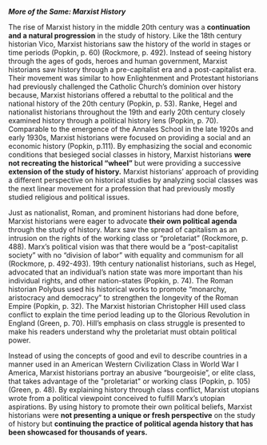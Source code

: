 ***More of the Same: Marxist History***

The rise of Marxist history in the middle 20th century was a **continuation and a natural progression** in the study of history. Like the 18th century historian Vico, Marxist historians saw the history of the world in stages or time periods (Popkin, p. 60) (Rockmore, p. 492). Instead of seeing history through the ages of gods, heroes and human government, Marxist historians saw history through a pre-capitalist era and a post-capitalist era. Their movement was similar to how Enlightenment and Protestant historians had previously challenged the Catholic Church’s dominion over history because, Marxist historians offered a rebuttal to the political and the national history of the 20th century (Popkin, p. 53). Ranke, Hegel and nationalist historians throughout the 19th and early 20th century closely examined history through a political history lens (Popkin, p. 70). Comparable to the emergence of the Annales School in the late 1920s and early 1930s, Marxist historians were focused on providing a social and an economic history (Popkin, p.111). By emphasizing the social and economic conditions that besieged social classes in history, Marxist historians **were not recreating the historical “wheel”** but were providing a successive **extension of the study of history.** Marxist historians’ approach of providing a different perspective on historical studies by analyzing social classes was the next linear movement for a profession that had previously mostly studied religious and political issues.
	
Just as nationalist, Roman, and prominent historians had done before, Marxist historians were eager to advocate **their own political agenda** through the study of history. Marx saw the spread of capitalism as an intrusion on the rights of the working class or “proletariat” (Rockmore, p. 488). Marx’s political vision was that there would be a “post-capitalist society” with no “division of labor” with equality and communism for all (Rockmore, p. 492-493). 19th century nationalist historians, such as Hegel, advocated that an individual’s nation state was more important than his individual rights, and other nation-states (Popkin, p. 74). The Roman historian Polybus used his historical works to promote “monarchy, aristocracy and democracy” to strengthen the longevity of the Roman Empire (Popkin, p. 32). The Marxist historian Christopher Hill used class conflict to explain the time period leading up to the Glorious Revolution in England (Green, p. 70). Hill’s emphasis on class struggle is presented to make his readers understand why the proletariat must obtain political power. 

Instead of using the concepts of good and evil to describe countries in a manner used in an American Western Civilization Class in World War I America, Marxist historians portray an abusive “bourgeoisie”, or elite class, that takes advantage of the "proletariat" or working class (Popkin, p. 105) (Green, p. 48). By explaining history through class conflict, Marxist utopians wrote from a political viewpoint conceived to fulfill Marx’s utopian aspirations. By using history to promote their own political beliefs, Marxist historians were **not presenting a unique or fresh perspective** on the study of history but **continuing the practice of political agenda history that has been showcased for thousands of years.**
